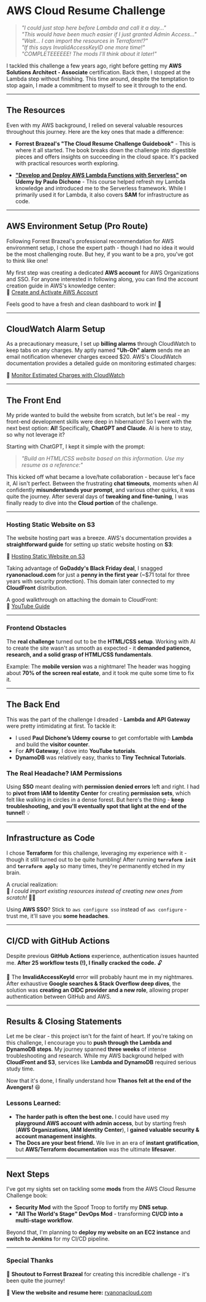 # AWS Cloud Resume Challenge

> *"I could just stop here before Lambda and call it a day..."*  
> *"This would have been much easier if I just granted Admin Access..."*  
> *"Wait... I can import the resources in Terraform!?"*  
> *"If this says InvalidAccessKeyID one more time!"*  
> *"COMPLETEEEEEE! The mods I'll think about it later!"*

I tackled this challenge a few years ago, right before getting my **AWS Solutions Architect - Associate** certification. Back then, I stopped at the Lambda step without finishing. This time around, despite the temptation to stop again, I made a commitment to myself to see it through to the end.

---

## The Resources

Even with my AWS background, I relied on several valuable resources throughout this journey. Here are the key ones that made a difference:

- **Forrest Brazeal's "The Cloud Resume Challenge Guidebook"** - This is where it all started. The book breaks down the challenge into digestible pieces and offers insights on succeeding in the cloud space. It's packed with practical resources worth exploring.

- **["Develop and Deploy AWS Lambda Functions with Serverless"](https://www.udemy.com) on Udemy by Paulo Dichone** - This course helped refresh my Lambda knowledge and introduced me to the Serverless framework. While I primarily used it for Lambda, it also covers **SAM** for infrastructure as code.

---

## AWS Environment Setup (Pro Route)

Following Forrest Brazeal's professional recommendation for AWS environment setup, I chose the expert path - though I had no idea it would be the most challenging route. But hey, if you want to be a pro, you've got to think like one!

My first step was creating a dedicated **AWS account** for AWS Organizations and SSO. For anyone interested in following along, you can find the account creation guide in AWS's knowledge center:  
🔗 [Create and Activate AWS Account](https://repost.aws/knowledge-center/create-and-activate-aws-account)  

Feels good to have a fresh and clean dashboard to work in! 🤘

---

## CloudWatch Alarm Setup

As a precautionary measure, I set up **billing alarms** through CloudWatch to keep tabs on any charges. My aptly named **"Uh-Oh" alarm** sends me an email notification whenever charges exceed $20. AWS's CloudWatch documentation provides a detailed guide on monitoring estimated charges:  

🔗 [Monitor Estimated Charges with CloudWatch](https://docs.aws.amazon.com/AmazonCloudWatch/latest/monitoring/monitor_estimated_charges_with_cloudwatch.html)

---

## The Front End

My pride wanted to build the website from scratch, but let's be real - my front-end development skills were deep in hibernation! So I went with the next best option: **AI!** Specifically, **ChatGPT and Claude**. AI is here to stay, so why not leverage it?

Starting with ChatGPT, I kept it simple with the prompt:  

> *"Build an HTML/CSS website based on this information. Use my resume as a reference:"*

This kicked off what became a love/hate collaboration - because let's face it, AI isn't perfect. Between the frustrating **chat timeouts**, moments when AI confidently **misunderstands your prompt**, and various other quirks, it was quite the journey. After several days of **tweaking and fine-tuning**, I was finally ready to dive into the **Cloud portion** of the challenge.

---

### Hosting Static Website on S3

The website hosting part was a breeze. AWS's documentation provides a **straightforward guide** for setting up static website hosting on **S3**:  

🔗 [Hosting Static Website on S3](https://docs.aws.amazon.com/AmazonS3/latest/userguide/HostingWebsiteOnS3Setup.html)

Taking advantage of **GoDaddy's Black Friday deal**, I snagged **ryanonacloud.com** for just a **penny in the first year** (~$71 total for three years with security protection). This domain later connected to my **CloudFront** distribution.  

A good walkthrough on attaching the domain to CloudFront:  
🔗 [YouTube Guide](https://www.youtube.com/watch?v=99H96S-Neq0)

---

### Frontend Obstacles

The **real challenge** turned out to be the **HTML/CSS setup**. Working with AI to create the site wasn't as smooth as expected - it **demanded patience, research, and a solid grasp of HTML/CSS fundamentals**.

Example: The **mobile version** was a nightmare! The header was hogging about **70% of the screen real estate**, and it took me quite some time to fix it.

---

## The Back End

This was the part of the challenge I dreaded - **Lambda and API Gateway** were pretty intimidating at first. To tackle it:

- I used **Paul Dichone’s Udemy course** to get comfortable with **Lambda** and build the **visitor counter**.
- For **API Gateway**, I dove into **YouTube tutorials**.
- **DynamoDB** was relatively easy, thanks to **Tiny Technical Tutorials**.

### The Real Headache? IAM Permissions

Using **SSO** meant dealing with **permission denied errors** left and right. I had to **pivot from IAM to Identity Center** for creating **permission sets**, which felt like walking in circles in a dense forest. But here's the thing - **keep troubleshooting, and you'll eventually spot that light at the end of the tunnel!** 💡

---

## Infrastructure as Code

I chose **Terraform** for this challenge, leveraging my experience with it - though it still turned out to be quite humbling! After running **`terraform init`** and **`terraform apply`** so many times, they're permanently etched in my brain.  

A crucial realization:  
🚀 *I could import existing resources instead of creating new ones from scratch!* 🤦🏾  

Using **AWS SSO**? Stick to `aws configure sso` instead of `aws configure` - trust me, it'll save you **some headaches**.

---

## CI/CD with GitHub Actions

Despite previous **GitHub Actions** experience, authentication issues haunted me. **After 25 workflow tests (!), I finally cracked the code.** 🔓  

🚨 The **InvalidAccessKeyId** error will probably haunt me in my nightmares.  
After exhaustive **Google searches & Stack Overflow deep dives**, the solution was **creating an OIDC provider and a new role**, allowing proper authentication between GitHub and AWS.

---

## Results & Closing Statements  

Let me be clear - this project isn't for the faint of heart. If you're taking on this challenge, I encourage you to **push through the Lambda and DynamoDB steps**. My journey spanned **three weeks** of intense troubleshooting and research. While my AWS background helped with **CloudFront and S3**, services like **Lambda and DynamoDB** required serious study time.  

Now that it's done, I finally understand how **Thanos felt at the end of the Avengers!** 😆

### Lessons Learned:

- **The harder path is often the best one.** I could have used my **playground AWS account with admin access**, but by starting fresh (**AWS Organizations, IAM Identity Center**), I **gained valuable security & account management insights**.
- **The Docs are your best friend.** We live in an era of **instant gratification**, but **AWS/Terraform documentation** was the ultimate **lifesaver**.

---

## Next Steps

I've got my sights set on tackling some **mods** from the AWS Cloud Resume Challenge book:

- **Security Mod** with the Spoof Troop to fortify my **DNS setup**.
- **"All The World's Stage" DevOps Mod** - transforming **CI/CD into a multi-stage workflow**.

Beyond that, I'm planning to **deploy my website on an EC2 instance** and **switch to Jenkins** for my CI/CD pipeline.

---

### Special Thanks  
🙏 **Shoutout to Forrest Brazeal** for creating this incredible challenge - it's been quite the journey!  

🔗 **View the website and resume here:** [ryanonacloud.com](https://ryanonacloud.com)
